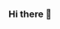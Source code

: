 ### Hi there 👋

<!--
<p align="center">
      <img height="180em" src="https://github-readme-stats.vercel.app/api?username=Marcsciaran&theme=blue-green&show_icons=true&count_private=true)"/>
      <img height="180em" src="https://github-readme-stats-eight-theta.vercel.app/api/top-langs/?username=Marcsciaran&layout=compact&langs_count=8&theme=ocean_dark"/>
</p>
Here are some ideas to get you started:

- 🔭 I’m currently working on ...
- 🌱 I’m currently learning ...
- 👯 I’m looking to collaborate on ...
- 🤔 I’m looking for help with ...
- 💬 Ask me about ...
- 📫 How to reach me: ...
- 😄 Pronouns: ...
- ⚡ Fun fact: ...
-->
